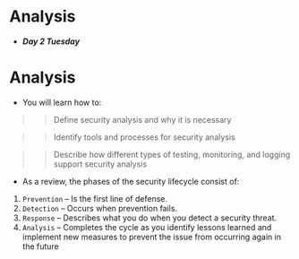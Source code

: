# Analysis
- ***Day 2 Tuesday***

# Analysis
- You will learn how to:

>> Define security analysis and why it is necessary

>> Identify tools and processes for security analysis

>> Describe how different types of testing, monitoring, and logging support security analysis

- As a review, the phases of the security lifecycle consist of:
1. `Prevention` – Is the first line of defense.
2. `Detection` – Occurs when prevention fails.
3. `Response` – Describes what you do when you detect a security threat.
4. `Analysis` – Completes the cycle as you identify lessons learned and implement new measures to prevent the issue from occurring again in the future
